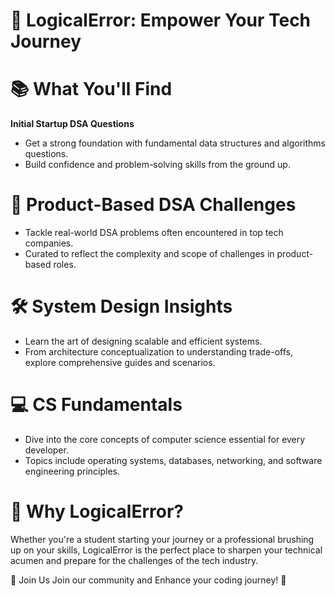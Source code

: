 # 🚀 LogicalError: Empower Your Tech Journey

# 📚 What You'll Find

**Initial Startup DSA Questions**
- Get a strong foundation with fundamental data structures and algorithms questions.
- Build confidence and problem-solving skills from the ground up.

# 💼 Product-Based DSA Challenges
- Tackle real-world DSA problems often encountered in top tech companies.
- Curated to reflect the complexity and scope of challenges in product-based roles.

# 🛠️ System Design Insights
- Learn the art of designing scalable and efficient systems.
- From architecture conceptualization to understanding trade-offs, explore comprehensive guides and scenarios.

# 💻 CS Fundamentals
- Dive into the core concepts of computer science essential for every developer.
- Topics include operating systems, databases, networking, and software engineering principles.

# 🎯 Why LogicalError?
Whether you're a student starting your journey or a professional brushing up on your skills, LogicalError is the perfect place to sharpen your technical acumen and prepare for the challenges of the tech industry.

💬 Join Us
Join our community and Enhance your coding journey! 🚀

